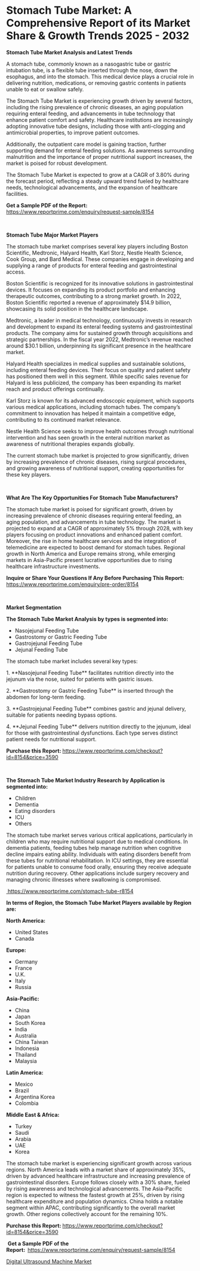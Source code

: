 <p><h1>Stomach Tube Market: A Comprehensive Report of its Market Share & Growth Trends 2025 - 2032</h1></p><p><strong>Stomach Tube Market Analysis and Latest Trends</strong></p>
<p><p>A stomach tube, commonly known as a nasogastric tube or gastric intubation tube, is a flexible tube inserted through the nose, down the esophagus, and into the stomach. This medical device plays a crucial role in delivering nutrition, medications, or removing gastric contents in patients unable to eat or swallow safely. </p><p>The Stomach Tube Market is experiencing growth driven by several factors, including the rising prevalence of chronic diseases, an aging population requiring enteral feeding, and advancements in tube technology that enhance patient comfort and safety. Healthcare institutions are increasingly adopting innovative tube designs, including those with anti-clogging and antimicrobial properties, to improve patient outcomes. </p><p>Additionally, the outpatient care model is gaining traction, further supporting demand for enteral feeding solutions. As awareness surrounding malnutrition and the importance of proper nutritional support increases, the market is poised for robust development. </p><p>The Stomach Tube Market is expected to grow at a CAGR of 3.80% during the forecast period, reflecting a steady upward trend fueled by healthcare needs, technological advancements, and the expansion of healthcare facilities.</p></p>
<p><strong>Get a Sample PDF of the Report:&nbsp;</strong> <a href="https://www.reportprime.com/enquiry/request-sample/8154?utm_campaign=2527&utm_medium=2&utm_source=Github&utm_content=ia&utm_term=19032025&utm_id=stomach-tube">https://www.reportprime.com/enquiry/request-sample/8154</a></p>
<p>&nbsp;</p>
<p><strong>Stomach Tube Major Market Players</strong></p>
<p><p>The stomach tube market comprises several key players including Boston Scientific, Medtronic, Halyard Health, Karl Storz, Nestle Health Science, Cook Group, and Bard Medical. These companies engage in developing and supplying a range of products for enteral feeding and gastrointestinal access.</p><p>Boston Scientific is recognized for its innovative solutions in gastrointestinal devices. It focuses on expanding its product portfolio and enhancing therapeutic outcomes, contributing to a strong market growth. In 2022, Boston Scientific reported a revenue of approximately $14.9 billion, showcasing its solid position in the healthcare landscape.</p><p>Medtronic, a leader in medical technology, continuously invests in research and development to expand its enteral feeding systems and gastrointestinal products. The company aims for sustained growth through acquisitions and strategic partnerships. In the fiscal year 2022, Medtronic’s revenue reached around $30.1 billion, underpinning its significant presence in the healthcare market.</p><p>Halyard Health specializes in medical supplies and sustainable solutions, including enteral feeding devices. Their focus on quality and patient safety has positioned them well in this segment. While specific sales revenue for Halyard is less publicized, the company has been expanding its market reach and product offerings continually.</p><p>Karl Storz is known for its advanced endoscopic equipment, which supports various medical applications, including stomach tubes. The company’s commitment to innovation has helped it maintain a competitive edge, contributing to its continued market relevance.</p><p>Nestle Health Science seeks to improve health outcomes through nutritional intervention and has seen growth in the enteral nutrition market as awareness of nutritional therapies expands globally.</p><p>The current stomach tube market is projected to grow significantly, driven by increasing prevalence of chronic diseases, rising surgical procedures, and growing awareness of nutritional support, creating opportunities for these key players.</p></p>
<p>&nbsp;</p>
<p><strong>What Are The Key Opportunities For Stomach Tube Manufacturers?</strong></p>
<p><p>The stomach tube market is poised for significant growth, driven by increasing prevalence of chronic diseases requiring enteral feeding, an aging population, and advancements in tube technology. The market is projected to expand at a CAGR of approximately 5% through 2028, with key players focusing on product innovations and enhanced patient comfort. Moreover, the rise in home healthcare services and the integration of telemedicine are expected to boost demand for stomach tubes. Regional growth in North America and Europe remains strong, while emerging markets in Asia-Pacific present lucrative opportunities due to rising healthcare infrastructure investments.</p></p>
<p><strong>Inquire or Share Your Questions If Any Before Purchasing This Report:</strong> <a href="https://www.reportprime.com/enquiry/pre-order/8154?utm_campaign=2527&utm_medium=2&utm_source=Github&utm_content=ia&utm_term=19032025&utm_id=stomach-tube">https://www.reportprime.com/enquiry/pre-order/8154</a></p>
<p>&nbsp;</p>
<p><strong>Market Segmentation</strong></p>
<p><strong>The Stomach Tube Market Analysis by types is segmented into:</strong></p>
<p><ul><li>Nasojejunal Feeding Tube</li><li>Gastrostomy or Gastric Feeding Tube</li><li>Gastrojejunal Feeding Tube</li><li>Jejunal Feeding Tube</li></ul></p>
<p><p>The stomach tube market includes several key types: </p><p>1. **Nasojejunal Feeding Tube** facilitates nutrition directly into the jejunum via the nose, suited for patients with gastric issues. </p><p>2. **Gastrostomy or Gastric Feeding Tube** is inserted through the abdomen for long-term feeding. </p><p>3. **Gastrojejunal Feeding Tube** combines gastric and jejunal delivery, suitable for patients needing bypass options. </p><p>4. **Jejunal Feeding Tube** delivers nutrition directly to the jejunum, ideal for those with gastrointestinal dysfunctions. Each type serves distinct patient needs for nutritional support.</p></p>
<p><strong>Purchase this Report:&nbsp;</strong><a href="https://www.reportprime.com/checkout?id=8154&price=3590&utm_campaign=2527&utm_medium=2&utm_source=Github&utm_content=ia&utm_term=19032025&utm_id=stomach-tube">https://www.reportprime.com/checkout?id=8154&price=3590</a></p>
<p>&nbsp;</p>
<p><strong>The Stomach Tube Market Industry Research by Application is segmented into:</strong></p>
<p><ul><li>Children</li><li>Dementia</li><li>Eating disorders</li><li>ICU</li><li>Others</li></ul></p>
<p><p>The stomach tube market serves various critical applications, particularly in children who may require nutritional support due to medical conditions. In dementia patients, feeding tubes help manage nutrition when cognitive decline impairs eating ability. Individuals with eating disorders benefit from these tubes for nutritional rehabilitation. In ICU settings, they are essential for patients unable to consume food orally, ensuring they receive adequate nutrition during recovery. Other applications include surgery recovery and managing chronic illnesses where swallowing is compromised.</p></p>
<p><a href="https://www.reportprime.com/stomach-tube-r8154?utm_campaign=2527&utm_medium=2&utm_source=Github&utm_content=ia&utm_term=19032025&utm_id=stomach-tube">&nbsp;https://www.reportprime.com/stomach-tube-r8154</a></p>
<p><strong>In terms of Region, the Stomach Tube Market Players available by Region are:</strong></p>
<p>
    <p> <strong> North America: </strong>
        <ul>
            <li>United States</li>
            <li>Canada</li>
        </ul>
        </p> 
    <p> <strong> Europe: </strong>
        <ul>
            <li>Germany</li>
            <li>France</li>
            <li>U.K.</li>
            <li>Italy</li>
            <li>Russia</li>
        </ul>
        </p> 
    <p> <strong> Asia-Pacific: </strong>
        <ul>
            <li>China</li>
            <li>Japan</li>
            <li>South Korea</li>
            <li>India</li>
            <li>Australia</li>
            <li>China Taiwan</li>
            <li>Indonesia</li>
            <li>Thailand</li>
            <li>Malaysia</li>
        </ul>
        </p> 
    <p> <strong> Latin America: </strong>
        <ul>
            <li>Mexico</li>
            <li>Brazil</li>
            <li>Argentina Korea</li>
            <li>Colombia</li>
        </ul>
        </p> 
    <p> <strong> Middle East & Africa: </strong>
        <ul>
            <li>Turkey</li>
            <li>Saudi</li>
            <li>Arabia</li>
            <li>UAE</li>
            <li>Korea</li>
        </ul>
    </p>
    </p>
<p><p>The stomach tube market is experiencing significant growth across various regions. North America leads with a market share of approximately 35%, driven by advanced healthcare infrastructure and increasing prevalence of gastrointestinal disorders. Europe follows closely with a 30% share, fueled by rising awareness and technological advancements. The Asia-Pacific region is expected to witness the fastest growth at 25%, driven by rising healthcare expenditure and population dynamics. China holds a notable segment within APAC, contributing significantly to the overall market growth. Other regions collectively account for the remaining 10%.</p></p>
<p><strong>Purchase this Report: </strong><a href="https://www.reportprime.com/checkout?id=8154&price=3590&utm_campaign=2527&utm_medium=2&utm_source=Github&utm_content=ia&utm_term=19032025&utm_id=stomach-tube">https://www.reportprime.com/checkout?id=8154&price=3590</a></p>
<p>&nbsp;<strong>Get a Sample PDF of the Report:&nbsp;&nbsp;</strong><a href="https://www.reportprime.com/enquiry/request-sample/8154?utm_campaign=2527&utm_medium=2&utm_source=Github&utm_content=ia&utm_term=19032025&utm_id=stomach-tube">https://www.reportprime.com/enquiry/request-sample/8154</a></p>
<p><strong></strong></p>
<p><p><a href="https://github.com/iroldilom/Market-Research-Report-List-1/blob/main/digital-ultrasound-machine-market.md?utm_campaign=2527&utm_medium=2&utm_source=Github&utm_content=ia&utm_term=19032025&utm_id=stomach-tube">Digital Ultrasound Machine Market</a></p></p>